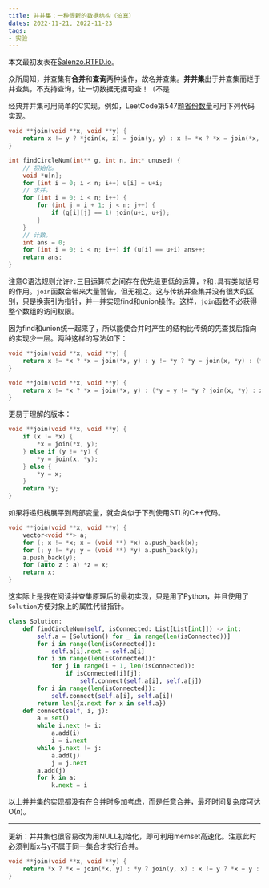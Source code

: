 ```yaml
---
title: 并并集：一种很新的数据结构（迫真）
dates: 2022-11-21, 2022-11-23
tags:
- 实验
---
```


<div class="admonition">
本文最初发表在<a href="https://salenzo.readthedocs.io/post/2022-11-21.html">Ŝalenzo.RTFD.io</a>。
</div>

众所周知，并查集有**合并**和**查询**两种操作，故名并查集。**并并集**出于并查集而烂于并查集，不支持查询，让一切数据无据可查！（不是

经典并并集可用简单的C实现。例如，LeetCode第547题[省份数量](https://leetcode-cn.com/problems/number-of-provinces/)可用下列代码实现。

```c
void **join(void **x, void **y) {
	return x != y ? *join(x, x) = join(y, y) : x != *x ? *x = join(*x, *x) : x;
}

int findCircleNum(int** g, int n, int* unused) {
	// 初始化。
	void *u[n];
	for (int i = 0; i < n; i++) u[i] = u+i;
	// 求并。
	for (int i = 0; i < n; i++) {
		for (int j = i + 1; j < n; j++) {
			if (g[i][j] == 1) join(u+i, u+j);
		}
	}
	// 计数。
	int ans = 0;
	for (int i = 0; i < n; i++) if (u[i] == u+i) ans++;
	return ans;
}
```

注意C语法规则允许`?:`三目运算符之间存在优先级更低的运算，`?`和`:`具有类似括号的作用。`join`函数会带来大量警告，但无视之。这与传统并查集并没有很大的区别，只是换索引为指针，并一并实现find和union操作。这样，`join`函数不必获得整个数组的访问权限。

因为find和union统一起来了，所以能使合并时产生的结构比传统的先查找后指向的实现少一层。两种这样的写法如下：

```c
void **join(void **x, void **y) {
	return x != *x ? *x = join(*x, y) : y != *y ? *y = join(x, *y) : (*y = x);
}

void **join(void **x, void **y) {
	return x != *x ? *x = join(*x, y) : (*y = y != *y ? join(x, *y) : x);
}
```

更易于理解的版本：

```c
void **join(void **x, void **y) {
	if (x != *x) {
		*x = join(*x, y);
	} else if (y != *y) {
		*y = join(x, *y);
	} else {
		*y = x;
	}
	return *y;
}
```

如果将递归栈展平到局部变量，就会类似于下列使用STL的C++代码。

```cpp
void **join(void **x, void **y) {
	vector<void **> a;
	for (; x != *x; x = (void **) *x) a.push_back(x);
	for (; y != *y; y = (void **) *y) a.push_back(y);
	a.push_back(y);
	for (auto z : a) *z = x;
	return x;
}
```

这实际上是我在阅读并查集原理后的最初实现，只是用了Python，并且使用了`Solution`方便对象上的属性代替指针。

```python
class Solution:
    def findCircleNum(self, isConnected: List[List[int]]) -> int:
        self.a = [Solution() for _ in range(len(isConnected))]
        for i in range(len(isConnected)):
            self.a[i].next = self.a[i]
        for i in range(len(isConnected)):
            for j in range(i + 1, len(isConnected)):
                if isConnected[i][j]:
                    self.connect(self.a[i], self.a[j])
        for i in range(len(isConnected)):
            self.connect(self.a[i], self.a[i])
        return len({x.next for x in self.a})
    def connect(self, i, j):
        a = set()
        while i.next != i:
            a.add(i)
            i = i.next
        while j.next != j:
            a.add(j)
            j = j.next
        a.add(j)
        for k in a:
            k.next = i
```

以上并并集的实现都没有在合并时多加考虑，而是任意合并，最坏时间复杂度可达O(<var>n</var>)。

---

更新：并并集也很容易改为用NULL初始化，即可利用memset高速化。注意此时必须判断x与y不属于同一集合才实行合并。

```c
void **join(void **x, void **y) {
	return *x ? *x = join(*x, y) : *y ? join(y, x) : x != y ? *x = y : x;
}
```
